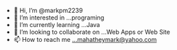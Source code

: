 - 👋 Hi, I’m @markpm2239
- 👀 I’m interested in ...programing
- 🌱 I’m currently learning ...Java
- 💞️ I’m looking to collaborate on ...Web Apps or Web Site
- 📫 How to reach me ...mahatheymark@yahoo.com

<!---
markpm2239/markpm2239 is a ✨ special ✨ repository because its `README.md` (this file) appears on your GitHub profile.
You can click the Preview link to take a look at your changes.
--->
